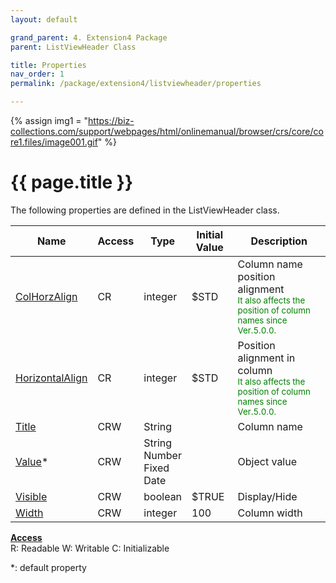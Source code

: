 ```yaml
---
layout: default

grand_parent: 4. Extension4 Package
parent: ListViewHeader Class

title: Properties
nav_order: 1
permalink: /package/extension4/listviewheader/properties

---
```

{% assign img1 = "https://biz-collections.com/support/webpages/html/onlinemanual/browser/crs/core/core1.files/image001.gif" %}


# {{ page.title }}

The following properties are defined in the ListViewHeader class.

|Name       | Access | Type   | Initial Value | Description   |
|----------	|--------|--------|---------------|---------|
|[ColHorzAlign](/package/extension4/listviewheader/properties/colhorzalign) | CR | integer | $STD |Column name position alignment<br><small><span style="color:green">It also affects the position of column names since Ver.5.0.0.</span></small> |
|[HorizontalAlign](/package/extension4/listviewheader/properties/horizontalign) | CR | integer | $STD | Position alignment in column<br><small><span style="color:green">It also affects the position of column names since Ver.5.0.0.</span></small>|
|[Title](/package/extension4/listviewheader/properties/title) | CRW | String |  | Column name|
|[Value](/package/extension4/listviewheader/properties/value)* | CRW | String<br>Number<br>Fixed<br>Date |  | Object value|
|[Visible](/package/extension4/listviewheader/properties/visible) | CRW | boolean | $TRUE |Display/Hide |
|[Width](/package/extension4/listviewheader/properties/width) | CRW | integer | 100 | Column width|

<u><b>Access</b></u><br>
R: Readable
W: Writable
C: Initializable

*: default property 